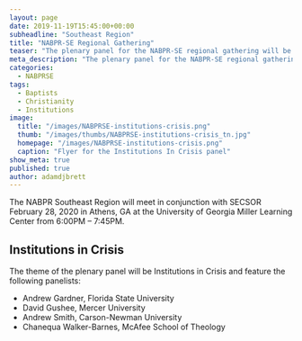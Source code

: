 ```yaml
---
layout: page
date: 2019-11-19T15:45:00+00:00
subheadline: "Southeast Region"
title: "NABPR-SE Regional Gathering"
teaser: "The plenary panel for the NABPR-SE regional gathering will be on Institutions in Crisis."
meta_description: "The plenary panel for the NABPR-SE regional gathering will be on Institutions in Crisis."
categories:
  - NABPRSE
tags:
  - Baptists
  - Christianity
  - Institutions
image:
  title: "/images/NABPRSE-institutions-crisis.png"
  thumb: "/images/thumbs/NABPRSE-institutions-crisis_tn.jpg"
  homepage: "/images/NABPRSE-institutions-crisis.png"
  caption: "Flyer for the Institutions In Crisis panel"
show_meta: true
published: true
author: adamdjbrett
---
```

The NABPR Southeast Region will meet in conjunction with SECSOR February 28, 2020 in Athens, GA at the University of Georgia Miller Learning Center from 6:00PM – 7:45PM.

## Institutions in Crisis
The theme of the plenary panel will be Institutions in Crisis and feature the following panelists:
  - Andrew Gardner, Florida State University
  - David Gushee, Mercer University
  - Andrew Smith, Carson-Newman University
  - Chanequa Walker-Barnes, McAfee School of Theology
